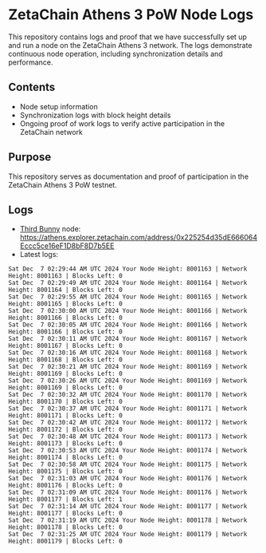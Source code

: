# ZetaChain Athens 3 PoW Node Logs
This repository contains logs and proof that we have successfully set up and run a node on the ZetaChain Athens 3 network. The logs demonstrate continuous node operation, including synchronization details and performance.

## Contents
- Node setup information
- Synchronization logs with block height details
- Ongoing proof of work logs to verify active participation in the ZetaChain network

## Purpose
This repository serves as documentation and proof of participation in the ZetaChain Athens 3 PoW testnet.

## Logs

- [Third Bunny](https://thirdbunny.xyz/) node: https://athens.explorer.zetachain.com/address/0x225254d35dE666064Eccc5ce16eF1D8bF8D7b5EE
- Latest logs:
```
Sat Dec  7 02:29:44 AM UTC 2024 Your Node Height: 8001163 | Network Height: 8001163 | Blocks Left: 0
Sat Dec  7 02:29:49 AM UTC 2024 Your Node Height: 8001164 | Network Height: 8001164 | Blocks Left: 0
Sat Dec  7 02:29:55 AM UTC 2024 Your Node Height: 8001165 | Network Height: 8001165 | Blocks Left: 0
Sat Dec  7 02:30:00 AM UTC 2024 Your Node Height: 8001166 | Network Height: 8001166 | Blocks Left: 0
Sat Dec  7 02:30:05 AM UTC 2024 Your Node Height: 8001166 | Network Height: 8001166 | Blocks Left: 0
Sat Dec  7 02:30:11 AM UTC 2024 Your Node Height: 8001167 | Network Height: 8001167 | Blocks Left: 0
Sat Dec  7 02:30:16 AM UTC 2024 Your Node Height: 8001168 | Network Height: 8001168 | Blocks Left: 0
Sat Dec  7 02:30:21 AM UTC 2024 Your Node Height: 8001169 | Network Height: 8001169 | Blocks Left: 0
Sat Dec  7 02:30:26 AM UTC 2024 Your Node Height: 8001169 | Network Height: 8001169 | Blocks Left: 0
Sat Dec  7 02:30:32 AM UTC 2024 Your Node Height: 8001170 | Network Height: 8001170 | Blocks Left: 0
Sat Dec  7 02:30:37 AM UTC 2024 Your Node Height: 8001171 | Network Height: 8001171 | Blocks Left: 0
Sat Dec  7 02:30:42 AM UTC 2024 Your Node Height: 8001172 | Network Height: 8001172 | Blocks Left: 0
Sat Dec  7 02:30:48 AM UTC 2024 Your Node Height: 8001173 | Network Height: 8001173 | Blocks Left: 0
Sat Dec  7 02:30:53 AM UTC 2024 Your Node Height: 8001174 | Network Height: 8001174 | Blocks Left: 0
Sat Dec  7 02:30:58 AM UTC 2024 Your Node Height: 8001175 | Network Height: 8001175 | Blocks Left: 0
Sat Dec  7 02:31:03 AM UTC 2024 Your Node Height: 8001176 | Network Height: 8001176 | Blocks Left: 0
Sat Dec  7 02:31:09 AM UTC 2024 Your Node Height: 8001176 | Network Height: 8001177 | Blocks Left: 1
Sat Dec  7 02:31:14 AM UTC 2024 Your Node Height: 8001177 | Network Height: 8001177 | Blocks Left: 0
Sat Dec  7 02:31:19 AM UTC 2024 Your Node Height: 8001178 | Network Height: 8001178 | Blocks Left: 0
Sat Dec  7 02:31:25 AM UTC 2024 Your Node Height: 8001179 | Network Height: 8001179 | Blocks Left: 0
```
